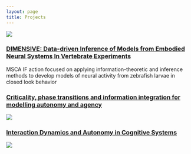```yaml
---
layout: page
title: Projects
---
```



<div class="posts">
    <div class="thumbnail-container">
    <a href="/projects/dimesive.html"><img src="{{ site.github.url }}/assets/img/dimensive-sussex.png"></a>
    </div>
  <h3>
    <a href="/projects/dimesive.html">DIMENSIVE: Data-driven Inference of Models from Embodied Neural Systems In Vertebrate Experiments</a>
  </h3>
  <p> MSCA IF action focused on applying information-theoretic and inference methods to develop models of neural activity from zebrafish larvae in closed look behavior</p>
</div>

<div class="posts">
  <h3>
    <a href="/projects/ehu.html">Criticality, phase transitions and information integration for modelling autonomy and agency</a>
  </h3>
<!--  <div class="thumbnail-container">-->
    <a href="/projects/ehu.html"><img src="{{ site.github.url }}/assets/img/project-agency-stat-phys.png"></a>
<!--  </div>-->
</div>

<div class="posts">
  <h3>
    <a href="/projects/phd.html">Interaction Dynamics and Autonomy in Cognitive Systems</a>
  </h3>
<!--  <div class="thumbnail-container">-->
    <a href="/projects/phd.html"><img src="{{ site.github.url }}/assets/img/project-agency-stat-phys.png"></a>
<!--  </div>-->
</div>
